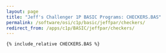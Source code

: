 ```yaml
---
layout: page
title: "Jeff's Challenger 1P BASIC Programs: CHECKERS.BAS"
permalink: /software/osi/c1p/basic/jeffpar/checkers/
redirect_from: /apps/c1p/BASIC/jeffpar/checkers/
---
```


```basic
{% include_relative CHECKERS.BAS %}
```
